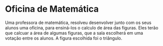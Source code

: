 # Oficina de Matemática
Uma professora de matemática, resolveu desenvolver junto com os seus alunos uma oficina, para ensiná-los o calculo de área das figuras.
Eles terão que calcuar a área de algumas figuras, que a sala escolherá em uma votação entre os alunos. A figura escolhida foi o triângulo.
